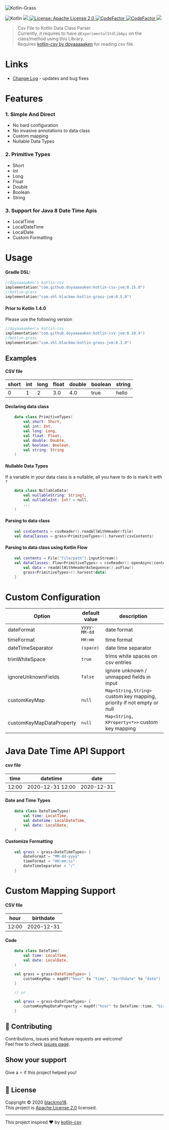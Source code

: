 <img src="./logo.png" alt="Kotlin-Grass"/>
<p>
  <img alt="Kotlin" src="https://img.shields.io/badge/kotlin-1.4.0-teal.svg?logo=kotlin" />
  <a href='https://bintray.com/blackmo18/kotlin-libraries/kotlin-grass/_latestVersion'>
    <img src='https://api.bintray.com/packages/blackmo18/kotlin-libraries/kotlin-grass/images/download.svg'>
    </a>
  <a href="https://github.com/blackmo18/kotlin-grass/blob/master/LICENSE">
    <img alt="License: Apache License 2.0" src="https://img.shields.io/badge/License-Apache License 2.0-orange.svg" target="_blank" />
  </a>
  <a href="https://github.com/blackmo18/kotlin-grass/workflows/build/badge.svg?branch=master">
    <img src="https://github.com/blackmo18/kotlin-grass/workflows/build/badge.svg?branch=master" alt="CodeFactor" />
  </a>
  <a href="https://www.codefactor.io/repository/github/blackmo18/kotlin-grass">
    <img src="https://www.codefactor.io/repository/github/blackmo18/kotlin-grass/badge" alt="CodeFactor" />
  </a>
  <a href="https://codecov.io/gh/blackmo18/kotlin-grass">
    <img src="https://codecov.io/gh/blackmo18/kotlin-grass/branch/master/graph/badge.svg" />
  </a>
</p>

>Csv File to Kotlin  Data Class Parser<br />
>Currently, it requires to have  `@ExperimentalStdlibApi` on the class/method  using  this Library.<br />
>Requires [kotlin-csv by doyaaaaaken](https://github.com/doyaaaaaken/kotlin-csv/) for reading csv file.<br />

# Links
* [Change Log](https://github.com/blackmo18/kotlin-grass/blob/master/docs/ChangeLog.MD) - updates and bug fixes

# Features

### 1. Simple And Direct
  * No hard configuration
  * No invasive annotations to data class
  * Custom mapping
  * Nullable Data Types
### 2. Primitive Types
  * Short
  * Int
  * Long
  * Float
  * Double
  * Boolean
  * String
### 3. Support for Java 8 Date Time Apis
  * LocalTime
  * LocalDateTime
  * LocalDate
  * Custom Formatting


# Usage
#### Gradle DSL:
```kotlin
//doyaaaaaken's kotlin-csv
implementation("com.github.doyaaaaaken:kotlin-csv-jvm:0.15.0")
//kotlin-grass
implementation("com.vhl.blackmo:kotlin-grass-jvm:0.5.0")
```

#### Prior to Kotlin 1.4.0
Please use the following version
```kotlin
//doyaaaaaken's kotlin-csv
implementation("com.github.doyaaaaaken:kotlin-csv-jvm:0.10.4")
//kotlin-grass
implementation("com.vhl.blackmo:kotlin-grass-jvm:0.3.0")
```


## Examples
#### CSV file
|short|int|long|float|double|boolean|string
|---------------|---------------|---------------|---------------|---------------|---------------|---------------|
|0|1|2|3.0|4.0|true|hello|
#### Declaring data class
```kotlin
    data class PrimitiveTypes(
        val short: Short,
        val int: Int,
        val long: Long,
        val float: Float,
        val double: Double,
        val boolean: Boolean,
        val string: String
    )
```

#### Nullable Data Types
If a variable in your data class is a nullable, all you have to do is mark it with  `?`
```kotlin
    data class NullableData(
        val nullableString: String?,
        val nullableInt: Int? = null,
        ...
    )
```

#### Parsing  to data class
```kotlin
    val csvContents = csvReader().readAllWithHeader(file)
    val dataClasses = grass<PrimitiveTypes>().harvest(csvContents)
```

#### Parsing  to data class using Kotlin Flow
```kotlin
    val contents = File("file/path").inputStream()
    val dataClasses: Flow<PrimitiveTypes> = csvReader().openAsync(contents) {
        val data = readAllWithHeaderAsSequence().asFlow()
        grass<PrimitiveTypes>().harvest(data)
    }
```

# Custom Configuration
| Option | default value | description                         |
|------------|---------------|-------------------------------------|
| dateFormat |`yyyy-MM-dd`| date format |
| timeFormat | `HH:mm` | time format |
| dateTimeSeparator | `(space)` | date time separator |
| trimWhiteSpace | `true` | trims white spaces on csv entries |
| ignoreUnknownFields | `false` | ignore unknown / unmapped fields in input |
| customKeyMap | `null` |`Map<String,String>` custom key mapping, priority if not empty or null  |
| customKeyMapDataProperty | `null` |`Map<String, KProperty<*>>` custom key mapping  |

# Java Date Time API Support
#### csv file
|time|datetime|date
|---------------|---------------|---------------|
|12:00|2020-12-31 12:00|2020-12-31|
#### Date and Time Types
```kotlin
    data class DateTimeTypes(
        val time: LocalTime,
        val datetime: LocalDateTime,
        val date: LocalDate,
    )
```

#### Customize Formatting
```kotlin
    val grass = grass<DateTimeTypes> {
        dateFormat = "MM-dd-yyyy"
        timeFormat = "HH:mm:ss"
        dateTimeSeparator = "/"
    }
```
# Custom Mapping Support
#### CSV file
|hour|birthdate|
|---------------|---------------|
|12:00|2020-12-31|

#### Code
```kotlin
    data class DateTime(
        val time: LocalTime,
        val date: LocalDate,
    )

    val grass = grass<DateTimeTypes> {
        customKeyMap = mapOf("hour" to "time", "birthdate" to "date")
    }

    // or

    val grass = grass<DateTimeTypes> {
        customKeyMapDataProperty = mapOf("hour" to DateTime::time, "birthdate" to DateTime::date)
    }
```

## 🤝 Contributing

Contributions, issues and feature requests are welcome!<br />
Feel free to check [issues page](https://github.com/blackmo18/kotlin-grass/issues).<br />

## Show your support

Give a ⭐️ if this project helped you!
## 📝 License
Copyright © 2020 [blackmo18](https://github.com/blackmo18). <br />
This project is [Apache License 2.0](https://github.com/blackmo18/kotlin-grass/blob/master/LICENSE) licensed.
***
This project inspired ❤️ by [kotlin-csv](https://github.com/doyaaaaaken/kotlin-csv)
